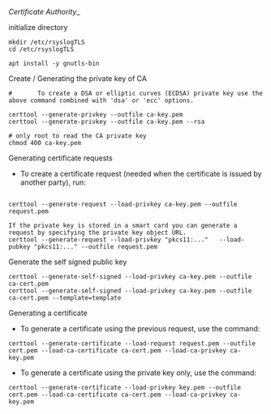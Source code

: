 _Certificate Authority__

initialize directory

```
mkdir /etc/rsyslogTLS
cd /etc/rsyslogTLS

apt install -y gnutls-bin
```

Create / Generating the private key of CA

```
#       To create a DSA or elliptic curves (ECDSA) private key use the above command combined with 'dsa' or 'ecc' options.

certtool --generate-privkey --outfile ca-key.pem
certtool --generate-privkey --outfile ca-key.pem --rsa

# only root to read the CA private key
chmod 400 ca-key.pem
```

Generating certificate requests
- To create a certificate request (needed when the certificate is  issued  by another party), run:
```

certtool --generate-request --load-privkey ca-key.pem --outfile request.pem

If the private key is stored in a smart card you can generate a request by specifying the private key object URL.
certtool --generate-request --load-privkey "pkcs11:..."   --load-pubkey "pkcs11:..." --outfile request.pem
```
Generate the self signed public key
```
certtool --generate-self-signed --load-privkey ca-key.pem --outfile ca-cert.pem
certtool --generate-self-signed --load-privkey ca-key.pem --outfile ca-cert.pem --template=template
```

Generating a certificate
 - To generate a certificate using the previous request, use the command:

```
certtool --generate-certificate --load-request request.pem --outfile cert.pem --load-ca-certificate ca-cert.pem --load-ca-privkey ca-key.pem
```


 - To generate a certificate using the private key only, use the command:

```
certtool --generate-certificate --load-privkey key.pem --outfile cert.pem --load-ca-certificate ca-cert.pem --load-ca-privkey ca-key.pem
```


